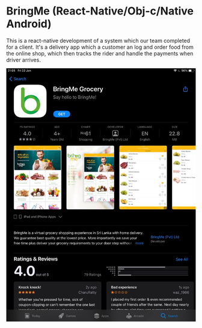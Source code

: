 # BringMe (React-Native/Obj-c/Native Android)
This is a react-native development of a system which our team completed for a client.
It's a delivery app which a customer an log and order food from the online shop, which then
tracks the rider and handle the payments when driver arrives.

![AppStore Preview](https://github.com/yuthikasagarage/bringme/blob/main/140543607_413590623304295_4666970054848815099_n.jpg)
